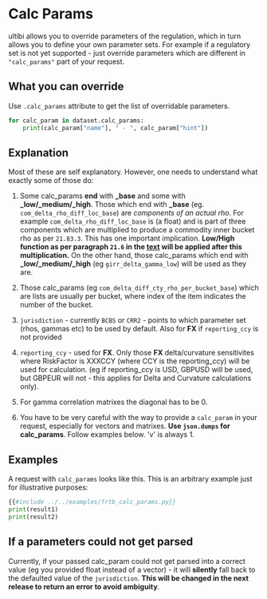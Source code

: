 # Calc Params

ultibi allows you to override parameters of the regulation, which in turn allows you to define your own parameter sets. For example if a regulatory set is not yet supported - just override parameters which are different in `"calc_params"` part of your request.

## What you can override

Use `.calc_params` attribute to get the list of overridable parameters.

```python
for calc_param in dataset.calc_params:
    print(calc_param["name"], " - ", calc_param["hint"])
```

## Explanation

Most of these are self explanatory. However, one needs to understand what exactly some of those do:

1. Some calc_params **end** with **\_base** and some with **\_low/\_medium/\_high**. Those which end with **\_base** (eg. `com_delta_rho_diff_loc_base`) are *components of an actual rho*. For example `com_delta_rho_diff_loc_base` is (a float) and is part of three components which are multiplied to produce a commodity inner bucket rho as per `21.83.3`. This has one important implication. **Low/High function as per paragraph `21.6` in the [text](https://www.bis.org/bcbs/publ/d457.pdf) will be applied after this multiplication.** On the other hand, those calc_params which end with **\_low/\_medium/\_high** (eg `girr_delta_gamma_low`) will be used as they are.

1. Those calc_params (eg `com_delta_diff_cty_rho_per_bucket_base`) which are lists are usually per bucket, where index of the item indicates the number of the bucket.

1. `jurisdiction` - currently `BCBS` or `CRR2` - points to which parameter set (rhos, gammas etc) to be used by default. Also for **FX** if `reporting_ccy` is not provided

1. `reporting_ccy` - used for **FX**. Only those **FX** delta/curvature sensitivites where RiskFactor is XXXCCY (where CCY is the reporting_ccy) will be used for calculation. (eg if reporting_ccy is USD, GBPUSD will be used, but GBPEUR will not - this applies for Delta and Curvature calculations only).

1. For gamma correlation matrixes the diagonal has to be 0.

1. You have to be very careful with the way to provide a `calc_param` in your request, especially for vectors and matrixes. **Use `json.dumps` for calc_params**. Follow examples below. 'v' is always 1.

## Examples

A request with `calc_params` looks like this. This is an arbitrary example just for illustrative purposes:

```python
{{#include ../../examples/frtb_calc_params.py}}
print(result1)
print(result2)
```

## If a parameters could not get parsed

Currently, if your passed calc_param could not get parsed into a correct value (eg you provided float instead of a vector) - it will **silently** fall back to the defaulted value of the `jurisdiction`. **This will be changed in the next release to return an error to avoid ambiguity**.
